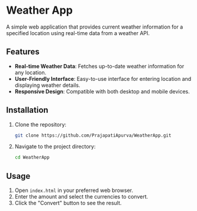 # Weather App

A simple web application that provides current weather information for a specified location using real-time data from a weather API.

## Features

- **Real-time Weather Data**: Fetches up-to-date weather information for any location.
- **User-Friendly Interface**: Easy-to-use interface for entering location and displaying weather details.
- **Responsive Design**: Compatible with both desktop and mobile devices.

## Installation

1. Clone the repository:
   ```bash
   git clone https://github.com/PrajapatiApurva/WeatherApp.git
2. Navigate to the project directory:
   ```bash
   cd WeatherApp
## Usage

1. Open `index.html` in your preferred web browser.
2. Enter the amount and select the currencies to convert.
3. Click the "Convert" button to see the result.